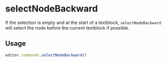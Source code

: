 # selectNodeBackward
If the selection is empty and at the start of a textblock, `selectNodeBackward` will select the node before the current textblock if possible.

## Usage
```js
editor.commands.selectNodeBackward()
```
